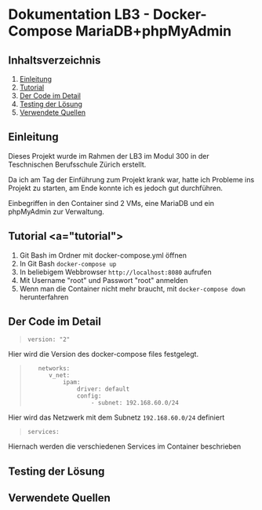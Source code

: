 # Dokumentation LB3 - Docker-Compose MariaDB+phpMyAdmin

## Inhaltsverzeichnis
1. [Einleitung](#introduction)
1. [Tutorial](#tutorial)
1. [Der Code im Detail](#codeexplained)
1. [Testing der Lösung](#testing)
1. [Verwendete Quellen](#sources)

## Einleitung <a name="introduction"></a>
Dieses Projekt wurde im Rahmen der LB3 im Modul 300 in der Teschnischen Berufsschule Zürich erstellt.

Da ich am Tag der Einführung zum Projekt krank war, hatte ich Probleme ins Projekt zu starten, am Ende konnte ich es jedoch gut durchführen.

Einbegriffen in den Container sind 2 VMs, eine MariaDB und ein phpMyAdmin zur Verwaltung.

## Tutorial <a="tutorial"></a>
1. Git Bash im Ordner mit docker-compose.yml öffnen
1. In Git Bash `docker-compose up`
1. In beliebigem Webbrowser `http://localhost:8080` aufrufen
1. Mit Username "root" und Passwort "root" anmelden
1. Wenn man die Container nicht mehr braucht, mit `docker-compose down` herunterfahren

## Der Code im Detail <a name="codeexplained"></a>
> `version: "2"`  
  
Hier wird die Version des docker-compose files festgelegt.

> ```
>    networks:
>       v_net:
>           ipam:
>               driver: default
>               config:
>                   - subnet: 192.168.60.0/24
>```

Hier wird das Netzwerk mit dem Subnetz `192.168.60.0/24` definiert

> `services:`

Hiernach werden die verschiedenen Services im Container beschrieben

> 

## Testing der Lösung <a name="testing"></a>

## Verwendete Quellen <a name="sources"></a>